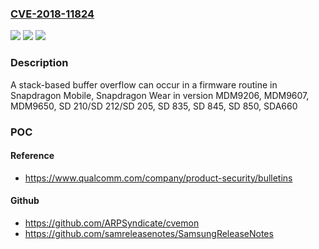 ### [CVE-2018-11824](https://cve.mitre.org/cgi-bin/cvename.cgi?name=CVE-2018-11824)
![](https://img.shields.io/static/v1?label=Product&message=Snapdragon%20Mobile%2C%20Snapdragon%20Wear&color=blue)
![](https://img.shields.io/static/v1?label=Version&message=n%2Fa&color=blue)
![](https://img.shields.io/static/v1?label=Vulnerability&message=Stack-based%20Buffer%20Overflow%20in%20TrustZone&color=brighgreen)

### Description

A stack-based buffer overflow can occur in a firmware routine in Snapdragon Mobile, Snapdragon Wear in version MDM9206, MDM9607, MDM9650, SD 210/SD 212/SD 205, SD 835, SD 845, SD 850, SDA660

### POC

#### Reference
- https://www.qualcomm.com/company/product-security/bulletins

#### Github
- https://github.com/ARPSyndicate/cvemon
- https://github.com/samreleasenotes/SamsungReleaseNotes

